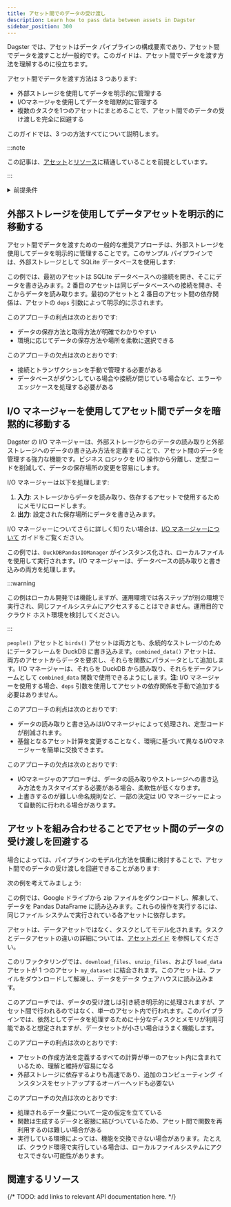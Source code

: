 ```yaml
---
title: アセット間でのデータの受け渡し
description: Learn how to pass data between assets in Dagster
sidebar_position: 300
---
```


Dagster では、アセットはデータ パイプラインの構成要素であり、アセット間でデータを渡すことが一般的です。このガイドは、アセット間でデータを渡す方法を理解するのに役立ちます。

アセット間でデータを渡す方法は 3 つあります:

- 外部ストレージを使用してデータを明示的に管理する
- I/Oマネージャを使用してデータを暗黙的に管理する
- 複数のタスクを1つのアセットにまとめることで、アセット間でのデータの受け渡しを完全に回避する

このガイドでは、3 つの方法すべてについて説明します。

:::note

この記事は、[アセット](/guides/build/assets/defining-assets)と[リソース](/guides/build/external-resources/)に精通していることを前提としています。

:::

<details>
  <summary>前提条件</summary>

この記事のコードを実行するには、Python 仮想環境を作成してアクティブ化し、次の依存関係をインストールする必要があります:

   ```bash
   pip install dagster dagster-duckdb-pandas
   ```
</details>

## 外部ストレージを使用してデータアセットを明示的に移動する

アセット間でデータを渡すための一般的な推奨アプローチは、外部ストレージを使用してデータを明示的に管理することです。このサンプル パイプラインでは、外部ストレージとして SQLite データベースを使用します:

<CodeExample path="docs_beta_snippets/docs_beta_snippets/guides/data-assets/passing-data-assets/passing-data-explicit.py" language="python" title="Using External Storage" />

この例では、最初のアセットは SQLite データベースへの接続を開き、そこにデータを書き込みます。2 番目のアセットは同じデータベースへの接続を開き、そこからデータを読み取ります。最初のアセットと 2 番目のアセット間の依存関係は、アセットの `deps` 引数によって明示的に示されます。

このアプローチの利点は次のとおりです:

- データの保存方法と取得方法が明確でわかりやすい
- 環境に応じてデータの保存方法や場所を柔軟に選択できる

このアプローチの欠点は次のとおりです:

- 接続とトランザクションを手動で管理する必要がある
- データベースがダウンしている場合や接続が閉じている場合など、エラーやエッジケースを処理する必要がある

## I/O マネージャーを使用してアセット間でデータを暗黙的に移動する

Dagster の I/O マネージャーは、外部ストレージからのデータの読み取りと外部ストレージへのデータの書き込み方法を定義することで、アセット間のデータを管理する強力な機能です。ビジネス ロジックを I/O 操作から分離し、定型コードを削減して、データの保存場所の変更を容易にします。

I/O マネージャーは以下を処理します:

1. **入力**: ストレージからデータを読み取り、依存するアセットで使用するためにメモリにロードします。
2. **出力**: 設定された保存場所にデータを書き込みます。

I/O マネージャーについてさらに詳しく知りたい場合は、[I/O マネージャーについて](/guides/build/io-managers/) ガイドをご覧ください。

<CodeExample path="docs_beta_snippets/docs_beta_snippets/guides/data-assets/passing-data-assets/passing-data-io-manager.py" language="python" title="Using I/O managers" />

この例では、`DuckDBPandasIOManager` がインスタンス化され、ローカルファイルを使用して実行されます。I/O マネージャーは、データベースの読み取りと書き込みの両方を処理します。

:::warning

この例はローカル開発では機能しますが、運用環境では各ステップが別の環境で実行され、同じファイルシステムにアクセスすることはできません。運用目的でクラウド ホスト環境を検討してください。

:::

`people()` アセットと `birds()` アセットは両方とも、永続的なストレージのためにデータフレームを DuckDB に書き込みます。`combined_data()` アセットは、両方のアセットからデータを要求し、それらを関数にパラメータとして追加します。I/O マネージャーは、それらを DuckDB から読み取り、それらをデータフレームとして `combined_data` 関数で使用できるようにします。**注**: I/O マネージャーを使用する場合、`deps` 引数を使用してアセットの依存関係を手動で追加する必要はありません。

このアプローチの利点は次のとおりです:

- データの読み取りと書き込みはI/Oマネージャによって処理され、定型コードが削減されます。
- 基盤となるアセット計算を変更することなく、環境に基づいて異なるI/Oマネージャーを簡単に交換できます。

このアプローチの欠点は次のとおりです:

- I/Oマネージャのアプローチは、データの読み取りやストレージへの書き込み方法をカスタマイズする必要がある場合、柔軟性が低くなります。
- 上書きするのが難しい命名規則など、一部の決定は I/O マネージャーによって自動的に行われる場合があります。

## アセットを組み合わせることでアセット間のデータの受け渡しを回避する

場合によっては、パイプラインのモデル化方法を慎重に検討することで、アセット間でのデータの受け渡しを回避できることがあります:

次の例を考えてみましょう:

<CodeExample path="docs_beta_snippets/docs_beta_snippets/guides/data-assets/passing-data-assets/passing-data-avoid.py" language="python" title="Avoid Passing Data Between Assets" />

この例では、Google ドライブから zip ファイルをダウンロードし、解凍して、データを Pandas DataFrame に読み込みます。これらの操作を実行するには、同じファイル システムで実行されている各アセットに依存します。

アセットは、データアセットではなく、タスクとしてモデル化されます。タスクとデータアセットの違いの詳細については、[アセットガイド](/guides/build/assets/) を参照してください。

このリファクタリングでは、`download_files`、`unzip_files`、および `load_data` アセットが 1 つのアセット `my_dataset` に結合されます。このアセットは、ファイルをダウンロードして解凍し、データをデータ ウェアハウスに読み込みます。

<CodeExample path="docs_beta_snippets/docs_beta_snippets/guides/data-assets/passing-data-assets/passing-data-rewrite-assets.py" language="python" title="Avoid Passing Data Between Assets" />

このアプローチでは、データの受け渡しは引き続き明示的に処理されますが、アセット間で行われるのではなく、単一のアセット内で行われます。このパイプラインでは、依然としてデータを処理するために十分なディスクとメモリが利用可能であると想定されますが、データセットが小さい場合はうまく機能します。

このアプローチの利点は次のとおりです:

- アセットの作成方法を定義するすべての計算が単一のアセット内に含まれているため、理解と維持が容易になる
- 外部ストレージに依存するよりも高速であり、追加のコンピューティング インスタンスをセットアップするオーバーヘッドも必要ない

このアプローチの欠点は次のとおりです:

- 処理されるデータ量について一定の仮定を立てている
- 関数は生成するデータと密接に結びついているため、アセット間で関数を再利用するのは難しい場合がある
- 実行している環境によっては、機能を交換できない場合があります。たとえば、クラウド環境で実行している場合は、ローカルファイルシステムにアクセスできない可能性があります。

## 関連するリソース

{/* TODO: add links to relevant API documentation here. */}

